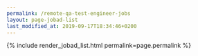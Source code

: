 ```yaml
---
permalink: /remote-qa-test-engineer-jobs
layout: page-jobad-list
last_modified_at: 2019-09-17T18:34:46+0200
---
```

{% include render_jobad_list.html permalink=page.permalink %}

